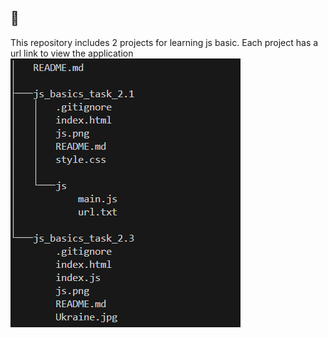
## 📝
This repository includes 2 projects for learning js basic. Each project has a url link to view the application
![alt text](image.png)